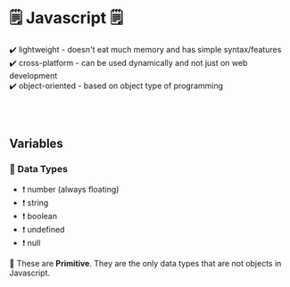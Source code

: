 # 🗒️ Javascript 🗒️

✔️ lightweight - doesn't eat much memory and has simple syntax/features<br>
✔️ cross-platform - can be used dynamically and not just on web development<br>
✔️ object-oriented - based on object type of programming<br>

<br>
<br>

## Variables

### 🔔 Data Types
- ❗ number (always floating)
- ❗ string
- ❗ boolean
- ❗ undefined
- ❗ null  

🔆 These are <strong>Primitive</strong>. They are the only data types that are not objects in Javascript.
